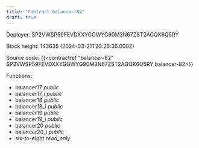 ```yaml
---
title: "Contract balancer-82"
draft: true
---
```

Deployer: SP2VWSP59FEVDXXYGGWYG90M3N67ZST2AGQK6Q5RY


 



Block height: 143635 (2024-03-21T20:26:36.000Z)

Source code: {{<contractref "balancer-82" SP2VWSP59FEVDXXYGGWYG90M3N67ZST2AGQK6Q5RY balancer-82>}}

Functions:

* balancer17 _public_
* balancer17_i _public_
* balancer18 _public_
* balancer18_i _public_
* balancer19 _public_
* balancer19_i _public_
* balancer20 _public_
* balancer20_i _public_
* six-to-eight _read_only_
